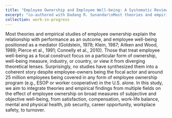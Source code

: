 ```yaml
---
title: "Employee Ownership and Employee Well-being: A Systematic Review"
excerpt: "co-authored with Dadang R. Sunandar\nMost theories and empirical studies of employee ownership explain the relationship with performance as an outcome, and employee well-being positioned as a mediator (Goldstein, 1978; Klein, 1987; Aitken and Wood, 1989; Pierce et al., 1991; Connelly et al., 2010). Those that treat employee well-being as a focal construct focus on a particular form of ownership, well-being measure, industry, or country, or view it from diverging theoretical lenses. Surprisingly, no studies have synthesized them into a coherent story despite employee-owners being the focal actor and around 25 million employees being covered in any form of employee ownership program (e.g., ESOP or worker cooperative) in the U.S. alone. In this study, we aim to integrate theories and empirical findings from multiple fields on the effect of employee ownership on broad measures of subjective and objective well-being, from satisfaction, compensation, work-life balance, mental and physical health, job security, career opportunity, workplace safety, to turnover."
collection: work-in-progress
---
```


Most theories and empirical studies of employee ownership explain the relationship with performance as an outcome, and employee well-being positioned as a mediator (Goldstein, 1978; Klein, 1987; Aitken and Wood, 1989; Pierce et al., 1991; Connelly et al., 2010). Those that treat employee well-being as a focal construct focus on a particular form of ownership, well-being measure, industry, or country, or view it from diverging theoretical lenses. Surprisingly, no studies have synthesized them into a coherent story despite employee-owners being the focal actor and around 25 million employees being covered in any form of employee ownership program (e.g., ESOP or worker cooperative) in the U.S. alone. In this study, we aim to integrate theories and empirical findings from multiple fields on the effect of employee ownership on broad measures of subjective and objective well-being, from satisfaction, compensation, work-life balance, mental and physical health, job security, career opportunity, workplace safety, to turnover.
